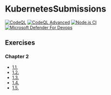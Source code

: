 # KubernetesSubmissions
[![CodeQL](https://github.com/QuangCuong-Huynh/KubernetesSubmissions/actions/workflows/github-code-scanning/codeql/badge.svg)](https://github.com/QuangCuong-Huynh/KubernetesSubmissions/actions/workflows/github-code-scanning/codeql)
[![CodeQL Advanced](https://github.com/QuangCuong-Huynh/KubernetesSubmissions/actions/workflows/codeql.yml/badge.svg)](https://github.com/QuangCuong-Huynh/KubernetesSubmissions/actions/workflows/codeql.yml)
[![Node.js CI](https://github.com/QuangCuong-Huynh/KubernetesSubmissions/actions/workflows/node.js.yml/badge.svg)](https://github.com/QuangCuong-Huynh/KubernetesSubmissions/actions/workflows/node.js.yml)
[![Microsoft Defender For Devops](https://github.com/QuangCuong-Huynh/KubernetesSubmissions/actions/workflows/defender-for-devops.yml/badge.svg)](https://github.com/QuangCuong-Huynh/KubernetesSubmissions/actions/workflows/defender-for-devops.yml)

## Exercises

### Chapter 2

- [1.1.](https://github.com/QuangCuong-Huynh//KubernetesSubmissions/tree/v1.1.2/log_output)
- [1.2.](https://github.com/QuangCuong-Huynh//KubernetesSubmissions/tree/v1.2/the_project)
- [1.3.](https://github.com/QuangCuong-Huynh/KubernetesSubmissions/tree/v1.3/log_output)
- [1.4.](https://github.com/QuangCuong-Huynh//KubernetesSubmissions/tree/v1.4/the_project)
- [1.5.](https://github.com/QuangCuong-Huynh//docker-test/tree/v1.5)
